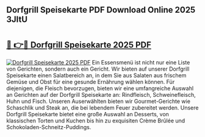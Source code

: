 ## Dorfgrill Speisekarte PDF Download Online 2025 3JItU

# <h2><a href="http://gc6tht.nevu.top/?p=Dorfgrill+Speisekarte">🔗 👉🔴 Dorfgrill Speisekarte 2025 PDF</a></h2>

[![Dorfgrill Speisekarte 2025 PDF](https://i.imgur.com/dBaPXMq.png)](http://gc6tht.nevu.top/?p=Dorfgrill+Speisekarte)
Ein Essensmenü ist nicht nur eine Liste von Gerichten, sondern auch ein Gericht. Wir bieten auf unserer Dorfgrill Speisekarte einen Salatbereich an, in dem Sie aus Salaten aus frischem Gemüse und Obst für eine gesunde Ernährung wählen können. Für diejenigen, die Fleisch bevorzugen, bieten wir eine umfangreiche Auswahl an Gerichten auf der Dorfgrill Speisekarte an: Rindfleisch, Schweinefleisch, Huhn und Fisch. Unseren Auserwählten bieten wir Gourmet-Gerichte wie Schaschlik und Steak an, die bei lebendem Feuer zubereitet werden. Unsere Dorfgrill Speisekarte bietet eine große Auswahl an Desserts, von klassischen Torten und Kuchen bis hin zu exquisiten Crème Brûlée und Schokoladen-Schneitz-Puddings.
